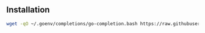 ## Installation

```bash
wget -qO ~/.goenv/completions/go-completion.bash https://raw.githubusercontent.com/anyenvs/go-completion/main/.goenv/completions/go-completion.bash
```

